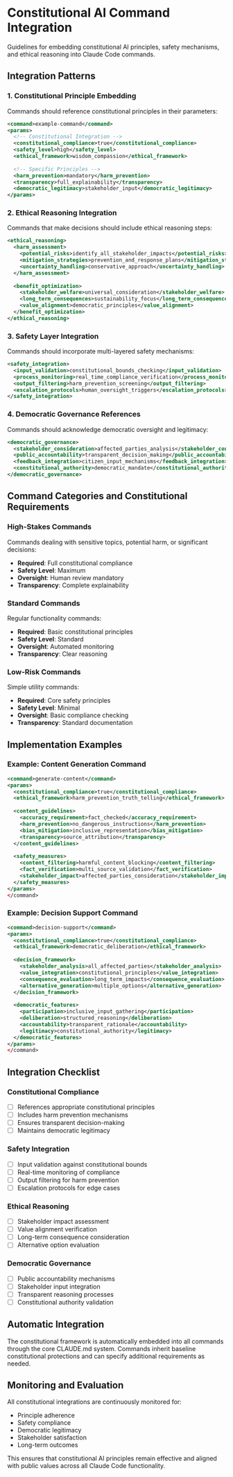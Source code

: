 # Constitutional AI Command Integration

Guidelines for embedding constitutional AI principles, safety mechanisms, and ethical reasoning into Claude Code commands.

## Integration Patterns

### 1. Constitutional Principle Embedding

Commands should reference constitutional principles in their parameters:

```xml
<command>example-command</command>
<params>
  <!-- Constitutional Integration -->
  <constitutional_compliance>true</constitutional_compliance>
  <safety_level>high</safety_level>
  <ethical_framework>wisdom_compassion</ethical_framework>
  
  <!-- Specific Principles -->
  <harm_prevention>mandatory</harm_prevention>
  <transparency>full_explainability</transparency>
  <democratic_legitimacy>stakeholder_input</democratic_legitimacy>
</params>
```

### 2. Ethical Reasoning Integration

Commands that make decisions should include ethical reasoning steps:

```xml
<ethical_reasoning>
  <harm_assessment>
    <potential_risks>identify_all_stakeholder_impacts</potential_risks>
    <mitigation_strategies>prevention_and_response_plans</mitigation_strategies>
    <uncertainty_handling>conservative_approach</uncertainty_handling>
  </harm_assessment>
  
  <benefit_optimization>
    <stakeholder_welfare>universal_consideration</stakeholder_welfare>
    <long_term_consequences>sustainability_focus</long_term_consequences>
    <value_alignment>democratic_principles</value_alignment>
  </benefit_optimization>
</ethical_reasoning>
```

### 3. Safety Layer Integration

Commands should incorporate multi-layered safety mechanisms:

```xml
<safety_integration>
  <input_validation>constitutional_bounds_checking</input_validation>
  <process_monitoring>real_time_compliance_verification</process_monitoring>
  <output_filtering>harm_prevention_screening</output_filtering>
  <escalation_protocols>human_oversight_triggers</escalation_protocols>
</safety_integration>
```

### 4. Democratic Governance References

Commands should acknowledge democratic oversight and legitimacy:

```xml
<democratic_governance>
  <stakeholder_consideration>affected_parties_analysis</stakeholder_consideration>
  <public_accountability>transparent_decision_making</public_accountability>
  <feedback_integration>citizen_input_mechanisms</feedback_integration>
  <constitutional_authority>democratic_mandate</constitutional_authority>
</democratic_governance>
```

## Command Categories and Constitutional Requirements

### High-Stakes Commands
Commands dealing with sensitive topics, potential harm, or significant decisions:
- **Required**: Full constitutional compliance
- **Safety Level**: Maximum
- **Oversight**: Human review mandatory
- **Transparency**: Complete explainability

### Standard Commands
Regular functionality commands:
- **Required**: Basic constitutional principles
- **Safety Level**: Standard
- **Oversight**: Automated monitoring
- **Transparency**: Clear reasoning

### Low-Risk Commands
Simple utility commands:
- **Required**: Core safety principles
- **Safety Level**: Minimal
- **Oversight**: Basic compliance checking
- **Transparency**: Standard documentation

## Implementation Examples

### Example: Content Generation Command
```xml
<command>generate-content</command>
<params>
  <constitutional_compliance>true</constitutional_compliance>
  <ethical_framework>harm_prevention_truth_telling</ethical_framework>
  
  <content_guidelines>
    <accuracy_requirement>fact_checked</accuracy_requirement>
    <harm_prevention>no_dangerous_instructions</harm_prevention>
    <bias_mitigation>inclusive_representation</bias_mitigation>
    <transparency>source_attribution</transparency>
  </content_guidelines>
  
  <safety_measures>
    <content_filtering>harmful_content_blocking</content_filtering>
    <fact_verification>multi_source_validation</fact_verification>
    <stakeholder_impact>affected_parties_consideration</stakeholder_impact>
  </safety_measures>
</params>
</command>
```

### Example: Decision Support Command
```xml
<command>decision-support</command>
<params>
  <constitutional_compliance>true</constitutional_compliance>
  <ethical_framework>democratic_deliberation</ethical_framework>
  
  <decision_framework>
    <stakeholder_analysis>all_affected_parties</stakeholder_analysis>
    <value_integration>constitutional_principles</value_integration>
    <consequence_evaluation>long_term_impacts</consequence_evaluation>
    <alternative_generation>multiple_options</alternative_generation>
  </decision_framework>
  
  <democratic_features>
    <participation>inclusive_input_gathering</participation>
    <deliberation>structured_reasoning</deliberation>
    <accountability>transparent_rationale</accountability>
    <legitimacy>constitutional_authority</legitimacy>
  </democratic_features>
</params>
</command>
```

## Integration Checklist

### Constitutional Compliance
- [ ] References appropriate constitutional principles
- [ ] Includes harm prevention mechanisms
- [ ] Ensures transparent decision-making
- [ ] Maintains democratic legitimacy

### Safety Integration
- [ ] Input validation against constitutional bounds
- [ ] Real-time monitoring of compliance
- [ ] Output filtering for harm prevention
- [ ] Escalation protocols for edge cases

### Ethical Reasoning
- [ ] Stakeholder impact assessment
- [ ] Value alignment verification
- [ ] Long-term consequence consideration
- [ ] Alternative option evaluation

### Democratic Governance
- [ ] Public accountability mechanisms
- [ ] Stakeholder input integration
- [ ] Transparent reasoning processes
- [ ] Constitutional authority validation

## Automatic Integration

The constitutional framework is automatically embedded into all commands through the core CLAUDE.md system. Commands inherit baseline constitutional protections and can specify additional requirements as needed.

## Monitoring and Evaluation

All constitutional integrations are continuously monitored for:
- Principle adherence
- Safety compliance
- Democratic legitimacy
- Stakeholder satisfaction
- Long-term outcomes

This ensures that constitutional AI principles remain effective and aligned with public values across all Claude Code functionality. 